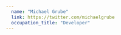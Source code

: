 ```yaml
---
  name: "Michael Grube"
  link: https://twitter.com/michaelgrube
  occupation_title: "Developer"
---
```

